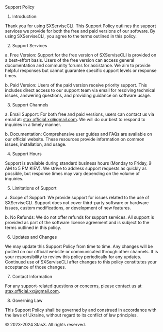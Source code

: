 Support Policy

1. Introduction

Thank you for using SXServiseCLI. This Support Policy outlines the support services we provide for both the free and 
paid versions of our software. By using SXServiseCLI, you agree to the terms outlined in this policy.

2. Support Services

a. Free Version: Support for the free version of SXServiseCLI is provided on a best-effort basis. Users of the free 
version can access general documentation and community forums for assistance. We aim to provide helpful responses but 
cannot guarantee specific support levels or response times.

b. Paid Version: Users of the paid version receive priority support. This includes direct access to our support team via email 
for resolving technical issues, answering questions, and providing guidance on software usage.

3. Support Channels

a. Email Support: For both free and paid versions, users can contact us via email at: stax.official.xx@gmail.com. We will do our 
best to respond to inquiries in a timely manner.

b. Documentation: Comprehensive user guides and FAQs are available on our official website. These resources provide information 
on common issues, installation, and usage.

4. Support Hours

Support is available during standard business hours (Monday to Friday, 9 AM to 5 PM KIEV). We strive to address support requests as 
quickly as possible, but response times may vary depending on the volume of inquiries.

5. Limitations of Support

a. Scope of Support: We provide support for issues related to the use of SXServiseCLI. Support does not cover third-party software or 
hardware issues, custom modifications, or development of new features.

b. No Refunds: We do not offer refunds for support services. All support is provided as part of the software license agreement and is 
subject to the terms outlined in this policy.

6. Updates and Changes

We may update this Support Policy from time to time. Any changes will be posted on our official website or communicated through other 
channels. It is your responsibility to review this policy periodically for any updates. Continued use of SXServiseCLI after changes to 
this policy constitutes your acceptance of those changes.

7. Contact Information

For any support-related questions or concerns, please contact us at: stax.official.xx@gmail.com.

8. Governing Law

This Support Policy shall be governed by and construed in accordance with the laws of Ukraine, without regard to its conflict of law 
principles.

© 2023-2024 StasX. All rights reserved.
